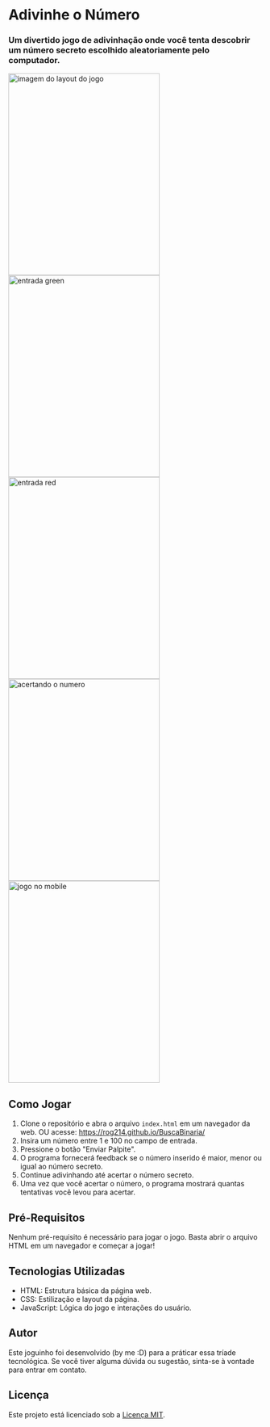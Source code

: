 # Adivinhe o Número


### Um divertido jogo de adivinhação onde você tenta descobrir um número secreto escolhido aleatoriamente pelo computador.

<img src="https://github.com/rog214/BuscaBinaria/assets/94937435/975db7d7-adaf-4513-a344-b691e087613f" alt="imagem do layout do jogo" width="300" height="400">
<img src="https://github.com/rog214/BuscaBinaria/assets/94937435/cdf3c9eb-8955-4740-b25e-2290726a370f" alt="entrada green" width="300" height="400">
<img src="https://github.com/rog214/BuscaBinaria/assets/94937435/c689b27f-6a8c-407f-b75f-40875cbbbb06" alt="entrada red" width="300" height="400">
<img src="https://github.com/rog214/BuscaBinaria/assets/94937435/3b53493a-a741-481a-8b47-b3f5501624e5" alt="acertando o numero" width="300" height="400">
<img src="https://github.com/rog214/BuscaBinaria/assets/94937435/c4c2b6a0-b440-4bd7-90a6-553201fc9bcd" alt="jogo no mobile" width="300" height="400">


## Como Jogar

1. Clone o repositório e abra o arquivo `index.html` em um navegador da web. OU acesse: https://rog214.github.io/BuscaBinaria/
2. Insira um número entre 1 e 100 no campo de entrada.
3. Pressione o botão "Enviar Palpite".
4. O programa fornecerá feedback se o número inserido é maior, menor ou igual ao número secreto.
5. Continue adivinhando até acertar o número secreto.
6. Uma vez que você acertar o número, o programa mostrará quantas tentativas você levou para acertar.

## Pré-Requisitos

Nenhum pré-requisito é necessário para jogar o jogo. Basta abrir o arquivo HTML em um navegador e começar a jogar!

## Tecnologias Utilizadas

- HTML: Estrutura básica da página web.
- CSS: Estilização e layout da página.
- JavaScript: Lógica do jogo e interações do usuário.

## Autor

Este joguinho foi desenvolvido (by me :D) para a práticar essa tríade tecnológica. Se você tiver alguma dúvida ou sugestão, sinta-se à vontade para entrar em contato.

## Licença

Este projeto está licenciado sob a [Licença MIT](LICENSE).
